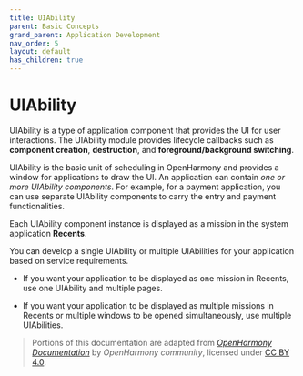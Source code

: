```yaml
---
title: UIAbility
parent: Basic Concepts
grand_parent: Application Development
nav_order: 5
layout: default
has_children: true
---
```


# UIAbility

UIAbility is a type of application component that provides the UI for user interactions. The UIAbility module provides lifecycle callbacks such as **component creation**, **destruction**, and **foreground/background switching**. 

UIAbility is the basic unit of scheduling in OpenHarmony and provides a window for applications to draw the UI. An application can contain _one or more UIAbility components_. For example, for a payment application, you can use separate UIAbility components to carry the entry and payment functionalities.

Each UIAbility component instance is displayed as a mission in the system application **Recents**.

You can develop a single UIAbility or multiple UIAbilities for your application based on service requirements.

- If you want your application to be displayed as one mission in Recents, use one UIAbility and multiple pages.

- If you want your application to be displayed as multiple missions in Recents or multiple windows to be opened simultaneously, use multiple UIAbilities.


> Portions of this documentation are adapted from *[OpenHarmony Documentation](https://github.com/eclipse-oniro-mirrors/docs/blob/OpenHarmony-4.1-Release/en/application-dev/reference/apis-ability-kit/js-apis-app-ability-uiAbility.md)* by *OpenHarmony community*, licensed under [CC BY 4.0](https://creativecommons.org/licenses/by/4.0/).